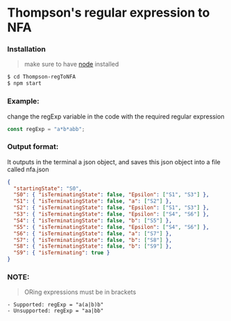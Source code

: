 # Thompson's regular expression to NFA


### Installation
> make sure to have [node](https://nodejs.org/en/download/) installed 
```sh
$ cd Thompson-regToNFA
$ npm start
```
### Example:
change the regExp variable in the code with the required regular expression
```js
const regExp = "a*b*abb";
```
### Output format:
It outputs in the terminal a json object, and saves this json object into a file called nfa.json
```json
{
  "startingState": "S0",
  "S0": { "isTerminatingState": false, "Epsilon": ["S1", "S3"] },
  "S1": { "isTerminatingState": false, "a": ["S2"] },
  "S2": { "isTerminatingState": false, "Epsilon": ["S1", "S3"] },
  "S3": { "isTerminatingState": false, "Epsilon": ["S4", "S6"] },
  "S4": { "isTerminatingState": false, "b": ["S5"] },
  "S5": { "isTerminatingState": false, "Epsilon": ["S4", "S6"] },
  "S6": { "isTerminatingState": false, "a": ["S7"] },
  "S7": { "isTerminatingState": false, "b": ["S8"] },
  "S8": { "isTerminatingState": false, "b": ["S9"] },
  "S9": { "isTerminating": true }
}
```

### NOTE:
> ORing expressions must be in brackets

    - Supported: regExp = "a(a|b)b"
    - Unsupported: regExp = "aa|bb"